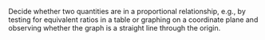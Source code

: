 Decide whether two quantities are in a proportional relationship, e.g., by testing for equivalent ratios in a table or graphing on a coordinate plane and observing whether the graph is a straight line through the origin.
